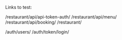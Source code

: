 Links to test:

/restaurant/api/api-token-auth/
/restaurant/api/menu/
/restaurant/api/booking/
/restaurant/

/auth/users/
/auth/token/login/
